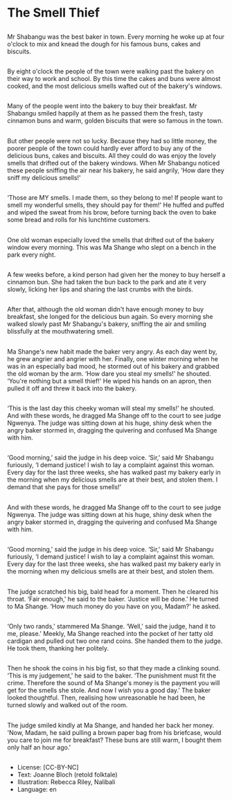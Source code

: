 # The Smell Thief

##
Mr Shabangu was the best baker in
town. Every morning he woke up at
four o'clock to mix and knead the
dough for his famous buns, cakes
and biscuits.

##
By eight o'clock the people of the
town were walking past the bakery
on their way to work and school. By
this time the cakes and buns were
almost cooked, and the most
delicious smells wafted out of the
bakery's windows.

##
Many of the people went into the
bakery to buy their breakfast. Mr
Shabangu smiled happily at them
as he passed them the fresh, tasty
cinnamon buns and warm, golden
biscuits that were so famous in the
town.

##
But other people were not so lucky.
Because they had so little money,
the poorer people of the town could
hardly ever afford to buy any of the
delicious buns, cakes and biscuits.
All they could do was enjoy the
lovely smells that drifted out of the
bakery windows.
When Mr Shabangu noticed these
people sniffing the air near his
bakery, he said angrily, ‘How dare
they sniff my delicious smells!'

##
‘Those are MY smells. I made them, so they belong to me! If people want to smell my
wonderful smells, they should pay for them!' He huffed and puffed and wiped the sweat
from his brow, before turning back the oven to bake some bread and rolls for his lunchtime
customers.

##
One old woman especially loved the
smells that drifted out of the bakery
window every morning. This was Ma
Shange who slept on a bench in the
park every night.

##
A few weeks before, a kind person
had given her the money to buy
herself a cinnamon bun. She had
taken the bun back to the park and
ate it very slowly, licking her lips
and sharing the last crumbs with
the birds.

##
After that, although the old woman
didn't have enough money to buy
breakfast, she longed for the
delicious bun again. So every
morning she walked slowly past Mr
Shabangu's bakery, sniffing the air
and smiling blissfully at the mouthwatering smell.

##
Ma Shange's new habit made the
baker very angry. As each day went
by, he grew angrier and angrier
with her.
Finally, one winter morning when he
was in an especially bad mood, he
stormed out of his bakery and
grabbed the old woman by the arm.
‘How dare you steal my smells!' he
shouted. ‘You're nothing but a smell
thief!' He wiped his hands on an
apron, then pulled it off and threw it
back into the bakery.

##
‘This is the last day this cheeky
woman will steal my smells!' he
shouted. And with these words, he
dragged Ma Shange off to the court
to see judge Ngwenya.
The judge was sitting down at his
huge, shiny desk when the angry
baker stormed in, dragging the
quivering and confused Ma Shange
with him.

##
‘Good morning,' said the judge in his deep voice.
‘Sir,' said Mr Shabangu furiously, ‘I demand justice! I wish to lay a complaint against this
woman. Every day for the last three weeks, she has walked past my bakery early in the
morning when my delicious smells are at their best, and stolen them. I demand that she
pays for those smells!'

##
And with these words, he dragged
Ma Shange off to the court to see
judge Ngwenya.
The judge was sitting down at his
huge, shiny desk when the angry
baker stormed in, dragging the
quivering and confused Ma Shange
with him.

##
‘Good morning,' said the judge in
his deep voice.
‘Sir,' said Mr Shabangu furiously, ‘I
demand justice! I wish to lay a
complaint against this woman.
Every day for the last three weeks,
she has walked past my bakery
early in the morning when my
delicious smells are at their best,
and stolen them.

##
The judge scratched his big, bald head for a moment. Then he cleared his throat. ‘Fair
enough,' he said to the baker. ‘Justice will be done.' He turned to Ma Shange. ‘How much
money do you have on you, Madam?' he asked.

##
‘Only two rands,' stammered Ma Shange.
‘Well,' said the judge, hand it to me, please.' Meekly,
Ma Shange reached into the pocket of her tatty old
cardigan and pulled out two one rand coins. She
handed them to the judge. He took them, thanking
her politely.

##
Then he shook the coins in his big fist, so that they
made a clinking sound. ‘This is my judgement,' he
said to the baker. ‘The punishment must fit the
crime. Therefore the sound of Ma Shange's money is
the payment you will get for the smells she stole.
And now I wish you a good day.'
The baker looked thoughtful. Then, realising how
unreasonable he had been, he turned slowly and
walked out of the room.

##
The judge smiled kindly at Ma Shange, and handed
her back her money.
'Now, Madam, he said pulling a brown paper bag
from his briefcase, would you care to join me for
breakfast? These buns are still warm, I bought them
only half an hour ago.'

##
* License: [CC-BY-NC]
* Text: Joanne Bloch (retold folktale)
* Illustration: Rebecca Riley, Nalibali
* Language: en
